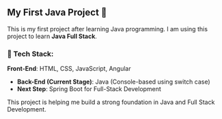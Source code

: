 ## My First Java Project 🚀

This is my first project after learning Java programming. I am using this project to learn **Java Full Stack**.

### 📌 Tech Stack:
**Front-End**: HTML, CSS, JavaScript, Angular  
- **Back-End (Current Stage)**: Java (Console-based using switch case)  
- **Next Step**: Spring Boot for Full-Stack Development  

This project is helping me build a strong foundation in Java and Full Stack Development.  

